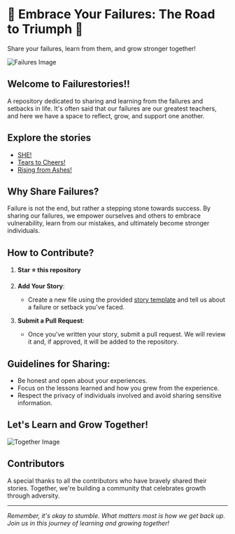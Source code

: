 # 🌟 Embrace Your Failures: The Road to Triumph 🌟
Share your failures, learn from them, and grow stronger together!

![Failures Image](https://goodmenproject.com/wp-content/uploads/2019/10/rock-climb-600x.jpg)

## Welcome to Failurestories!! 

A repository dedicated to sharing and learning from the failures and setbacks in life. It's often said that our failures are our greatest teachers, and here we have a space to reflect, grow, and support one another.

## Explore the stories

- [SHE!](https://github.com/VedasreeM/Failurestories/blob/main/SHE!.md)
- [Tears to Cheers!](https://github.com/VedasreeM/Failurestories/blob/main/From%20Tears%20to%20Cheers.md)
- [Rising from Ashes!](https://github.com/VedasreeM/Failurestories/blob/main/Rising%20from%20Ashes.md)

## Why Share Failures?

Failure is not the end, but rather a stepping stone towards success. By sharing our failures, we empower ourselves and others to embrace vulnerability, learn from our mistakes, and ultimately become stronger individuals.

## How to Contribute?

1. **Star :star: this repository**

2. **Add Your Story**:
   - Create a new file using the provided [story template](https://github.com/VedasreeM/Failurestories/blob/main/your_story.md) and tell us about a failure or setback you've faced.

3. **Submit a Pull Request**:
   - Once you've written your story, submit a pull request. We will review it and, if approved, it will be added to the repository.

## Guidelines for Sharing:

- Be honest and open about your experiences.
- Focus on the lessons learned and how you grew from the experience.
- Respect the privacy of individuals involved and avoid sharing sensitive information.

## Let's Learn and Grow Together!

![Together Image](https://images.unsplash.com/photo-1574056149931-286a35a008ad?ixlib=rb-4.0.3&q=85&fm=jpg&crop=entropy&cs=srgb&dl=eean-chen-5hz5hpjFIro-unsplash.jpg)

## Contributors

A special thanks to all the contributors who have bravely shared their stories. Together, we're building a community that celebrates growth through adversity.



---

*Remember, it's okay to stumble. What matters most is how we get back up. Join us in this journey of learning and growing together!*

